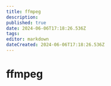 ```yaml
---
title: ffmpeg
description: 
published: true
date: 2024-06-06T17:18:26.536Z
tags: 
editor: markdown
dateCreated: 2024-06-06T17:18:26.536Z
---
```


# ffmpeg

